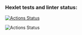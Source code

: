 ### Hexlet tests and linter status:
[![Actions Status](https://github.com/Fiklik/python-project-50/workflows/hexlet-check/badge.svg)](https://github.com/Fiklik/python-project-50/actions)

![Actions Status](https://github.com/Fiklik/python-project-50/actions/workflows/tests-and-lint-check.yml/badge.svg)
